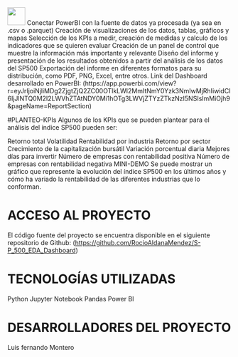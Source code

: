 <img src="https://cdn.jsdelivr.net/gh/devicons/devicon/icons/powerbi/powerbi-original.svg" width=40px height=40px/>
Conectar PowerBI con la fuente de datos ya procesada (ya sea en .csv o .parquet)
Creación de visualizaciones de los datos, tablas, gráficos y mapas
Selección de los KPIs a medir, creación de medidas y calculo de los indicadores que se quieren evaluar
Creación de un panel de control que muestre la información más importante y relevante
Diseño del informe y presentación de los resultados obtenidos a partir del análisis de los datos del SP500
Exportación del informe en diferentes formatos para su distribución, como PDF, PNG, Excel, entre otros.
Link del Dashboard desarrollado en PowerBI: (https://app.powerbi.com/view?r=eyJrIjoiNjliMDg2ZjgtZjQ2ZC00OTlkLWI2MmItNmY0Yzk3NmIwMjRhIiwidCI6IjJlNTQ0M2I2LWVhZTAtNDY0Mi1hOTg3LWVjZTYzZTkzNzI5NSIsImMiOjh9&pageName=ReportSection)

#PLANTEO-KPIs
Algunos de los KPIs que se pueden plantear para el análisis del índice SP500 pueden ser:

Retorno total
Volatilidad
Rentabilidad por industria
Retorno por sector
Crecimiento de la capitalización bursátil
Variación porcentual diaria
Mejores días para invertir
Número de empresas con rentabilidad positiva
Número de empresas con rentabilidad negativa
MINI-DEMO
Se puede mostrar un gráfico que represente la evolución del índice SP500 en los últimos años y cómo ha variado la rentabilidad de las diferentes industrias que lo conforman.

# ACCESO AL PROYECTO
El código fuente del proyecto se encuentra disponible en el siguiente repositorio de Github: (https://github.com/RocioAldanaMendez/S-P_500_EDA_Dashboard)

# TECNOLOGÍAS UTILIZADAS
Python
Jupyter Notebook
Pandas
Power BI


# DESARROLLADORES DEL PROYECTO
Luis fernando Montero
